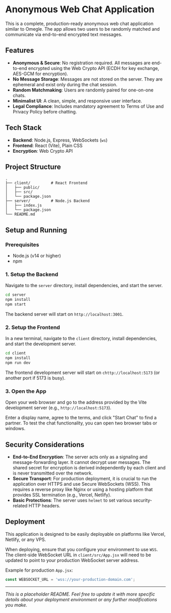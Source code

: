 # Anonymous Web Chat Application

This is a complete, production-ready anonymous web chat application similar to Omegle. The app allows two users to be randomly matched and communicate via end-to-end encrypted text messages.

## Features

-   **Anonymous & Secure**: No registration required. All messages are end-to-end encrypted using the Web Crypto API (ECDH for key exchange, AES-GCM for encryption).
-   **No Message Storage**: Messages are not stored on the server. They are ephemeral and exist only during the chat session.
-   **Random Matchmaking**: Users are randomly paired for one-on-one chats.
-   **Minimalist UI**: A clean, simple, and responsive user interface.
-   **Legal Compliance**: Includes mandatory agreement to Terms of Use and Privacy Policy before chatting.

## Tech Stack

-   **Backend**: Node.js, Express, WebSockets (`ws`)
-   **Frontend**: React (Vite), Plain CSS
-   **Encryption**: Web Crypto API

## Project Structure

```
.
├── client/         # React Frontend
│   ├── public/
│   ├── src/
│   └── package.json
├── server/         # Node.js Backend
│   ├── index.js
│   └── package.json
└── README.md
```

## Setup and Running

### Prerequisites

-   Node.js (v14 or higher)
-   npm

### 1. Setup the Backend

Navigate to the `server` directory, install dependencies, and start the server.

```bash
cd server
npm install
npm start
```

The backend server will start on `http://localhost:3001`.

### 2. Setup the Frontend

In a new terminal, navigate to the `client` directory, install dependencies, and start the development server.

```bash
cd client
npm install
npm run dev
```

The frontend development server will start on `chttp://localhost:5173` (or another port if 5173 is busy).

### 3. Open the App

Open your web browser and go to the address provided by the Vite development server (e.g., `http://localhost:5173`).

Enter a display name, agree to the terms, and click "Start Chat" to find a partner. To test the chat functionality, you can open two browser tabs or windows.

## Security Considerations

-   **End-to-End Encryption**: The server acts only as a signaling and message-forwarding layer. It cannot decrypt user messages. The shared secret for encryption is derived independently by each client and is never transmitted over the network.
-   **Secure Transport**: For production deployment, it is crucial to run the application over HTTPS and use Secure WebSockets (WSS). This requires a reverse proxy like Nginx or using a hosting platform that provides SSL termination (e.g., Vercel, Netlify).
-   **Basic Protections**: The server uses `helmet` to set various security-related HTTP headers.

## Deployment

This application is designed to be easily deployable on platforms like Vercel, Netlify, or any VPS.

When deploying, ensure that you configure your environment to use `WSS`. The client-side WebSocket URL in `client/src/App.jsx` will need to be updated to point to your production WebSocket server address.

Example for production `App.jsx`:
```javascript
const WEBSOCKET_URL = 'wss://your-production-domain.com';
```

---

*This is a placeholder README. Feel free to update it with more specific details about your deployment environment or any further modifications you make.* 